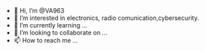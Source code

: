 - 👋 Hi, I’m @VA963
- 👀 I’m interested in electronics, radio comunication,cybersecurity.
- 🌱 I’m currently learning ...
- 💞️ I’m looking to collaborate on ...
- 📫 How to reach me ...

<!---
VA963/VA963 is a ✨ special ✨ repository because its `README.md` (this file) appears on your GitHub profile.
You can click the Preview link to take a look at your changes.
--->
